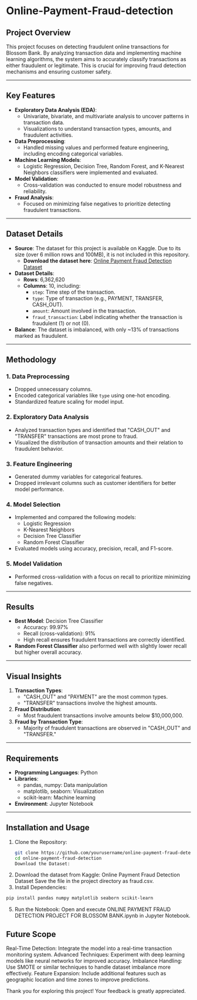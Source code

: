 # Online-Payment-Fraud-detection

## Project Overview
This project focuses on detecting fraudulent online transactions for Blossom Bank. By analyzing transaction data and implementing machine learning algorithms, the system aims to accurately classify transactions as either fraudulent or legitimate. This is crucial for improving fraud detection mechanisms and ensuring customer safety.

---

## Key Features
- **Exploratory Data Analysis (EDA)**:
  - Univariate, bivariate, and multivariate analysis to uncover patterns in transaction data.
  - Visualizations to understand transaction types, amounts, and fraudulent activities.
- **Data Preprocessing**:
  - Handled missing values and performed feature engineering, including encoding categorical variables.
- **Machine Learning Models**:
  - Logistic Regression, Decision Tree, Random Forest, and K-Nearest Neighbors classifiers were implemented and evaluated.
- **Model Validation**:
  - Cross-validation was conducted to ensure model robustness and reliability.
- **Fraud Analysis**:
  - Focused on minimizing false negatives to prioritize detecting fraudulent transactions.

---

## Dataset Details
- **Source**: The dataset for this project is available on Kaggle. Due to its size (over 6 million rows and 100MB), it is not included in this repository.
  - **Download the dataset here**: [Online Payment Fraud Detection Dataset](https://www.kaggle.com/datasets/jainilcoder/online-payment-fraud-detection/data)
- **Dataset Details**:
  - **Rows**: 6,362,620
  - **Columns**: 10, including:
    - `step`: Time step of the transaction.
    - `type`: Type of transaction (e.g., PAYMENT, TRANSFER, CASH_OUT).
    - `amount`: Amount involved in the transaction.
    - `fraud_transaction`: Label indicating whether the transaction is fraudulent (1) or not (0).
- **Balance**: The dataset is imbalanced, with only ~13% of transactions marked as fraudulent.

---

## Methodology
### 1. **Data Preprocessing**
   - Dropped unnecessary columns.
   - Encoded categorical variables like `type` using one-hot encoding.
   - Standardized feature scaling for model input.

### 2. **Exploratory Data Analysis**
   - Analyzed transaction types and identified that "CASH_OUT" and "TRANSFER" transactions are most prone to fraud.
   - Visualized the distribution of transaction amounts and their relation to fraudulent behavior.

### 3. **Feature Engineering**
   - Generated dummy variables for categorical features.
   - Dropped irrelevant columns such as customer identifiers for better model performance.

### 4. **Model Selection**
   - Implemented and compared the following models:
     - Logistic Regression
     - K-Nearest Neighbors
     - Decision Tree Classifier
     - Random Forest Classifier
   - Evaluated models using accuracy, precision, recall, and F1-score.

### 5. **Model Validation**
   - Performed cross-validation with a focus on recall to prioritize minimizing false negatives.

---

## Results
- **Best Model**: Decision Tree Classifier
  - Accuracy: 99.97%
  - Recall (cross-validation): 91%
  - High recall ensures fraudulent transactions are correctly identified.
- **Random Forest Classifier** also performed well with slightly lower recall but higher overall accuracy.

---

## Visual Insights
1. **Transaction Types**:
   - "CASH_OUT" and "PAYMENT" are the most common types.
   - "TRANSFER" transactions involve the highest amounts.
2. **Fraud Distribution**:
   - Most fraudulent transactions involve amounts below $10,000,000.
3. **Fraud by Transaction Type**:
   - Majority of fraudulent transactions are observed in "CASH_OUT" and "TRANSFER."

---

## Requirements
- **Programming Languages**: Python
- **Libraries**:
  - pandas, numpy: Data manipulation
  - matplotlib, seaborn: Visualization
  - scikit-learn: Machine learning
- **Environment**: Jupyter Notebook

---

## Installation and Usage
1. Clone the Repository:
   ```bash
   git clone https://github.com/yourusername/online-payment-fraud-detection.git
   cd online-payment-fraud-detection
   Download the Dataset:

2. Download the dataset from Kaggle: Online Payment Fraud Detection Dataset
Save the file in the project directory as fraud.csv.
3. Install Dependencies:
```bash
pip install pandas numpy matplotlib seaborn scikit-learn
```
5. Run the Notebook: Open and execute ONLINE PAYMENT FRAUD DETECTION PROJECT FOR BLOSSOM BANK.ipynb in Jupyter Notebook.

## Future Scope
Real-Time Detection: Integrate the model into a real-time transaction monitoring system.
Advanced Techniques: Experiment with deep learning models like neural networks for improved accuracy.
Imbalance Handling: Use SMOTE or similar techniques to handle dataset imbalance more effectively.
Feature Expansion: Include additional features such as geographic location and time zones to improve predictions.

Thank you for exploring this project! Your feedback is greatly appreciated.
